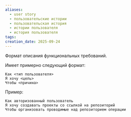 ```yaml
---
aliases:
  - user story
  - пользовательские истории
  - пользовательская история
  - истории пользователя
  - история пользователя
tags:
creation_date: 2025-09-24
---
```

Формат описания функциональных требований.

Имеет примерно следующий формат:

```
Как <тип пользователя>
Я хочу <цель>
Чтобы <причина>
```

Пример:

```
Как авторизованный пользователь
Я хочу создавать проекты со ссылкой на репозиторий
Чтобы организовать проводимые над репозиторием операции
```
